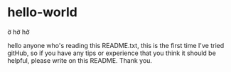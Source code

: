 # hello-world
ờ hờ hờ

hello anyone who's reading this README.txt, this is the first time I've tried gitHub, so if you have any tips or experience that you think it should be helpful, please write on this README. Thank you.
